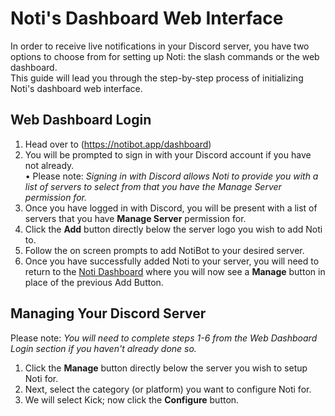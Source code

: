 # Noti's Dashboard Web Interface

In order to receive live notifications in your Discord server, you have two options to choose from for setting up Noti: the slash commands or the web dashboard. \
This guide will lead you through the step-by-step process of initializing Noti's dashboard web interface.

## Web Dashboard Login

1. Head over to (https://notibot.app/dashboard)
2. You will be prompted to sign in with your Discord account if you have not already. \
    • Please note: *Signing in with Discord allows Noti to provide you with a list of servers to select from that you have the Manage Server permission for.*
3. Once you have logged in with Discord, you will be present with a list of servers that you have **Manage Server** permission for.
4. Click the **Add** button directly below the server logo you wish to add Noti to.
5. Follow the on screen prompts to add NotiBot to your desired server.
6. Once you have successfully added Noti to your server, you will need to return to the [Noti Dashboard](https://notibot.app/dashboard) where you will now see a **Manage** button in place of the previous Add Button.   

## Managing Your Discord Server

Please note: *You will need to complete steps 1-6 from the Web Dashboard Login section if you haven't already done so.*

1. Click the **Manage** button directly below the server you wish to setup Noti for.
2. Next, select the category (or platform) you want to configure Noti for.
3. We will select Kick; now click the **Configure** button.
